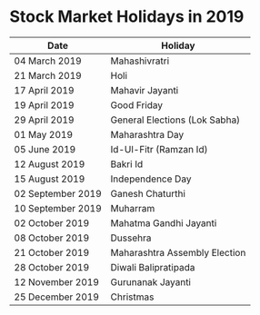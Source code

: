 # Stock Market Holidays in 2019

| Date              | Holiday                       |
|-------------------|-------------------------------|
| 04 March 2019     | Mahashivratri                 |
| 21 March 2019     | Holi                          |
| 17 April 2019     | Mahavir Jayanti               |
| 19 April 2019     | Good Friday                   |
| 29 April 2019     | General Elections (Lok Sabha) |
| 01 May 2019       | Maharashtra Day               |
| 05 June 2019      | Id-Ul-Fitr (Ramzan Id)        |
| 12 August 2019    | Bakri Id                      |
| 15 August 2019    | Independence Day              |
| 02 September 2019 | Ganesh Chaturthi              |
| 10 September 2019 | Muharram                      |
| 02 October 2019   | Mahatma Gandhi Jayanti        |
| 08 October 2019   | Dussehra                      |
| 21 October 2019   | Maharashtra Assembly Election |
| 28 October 2019   | Diwali Balipratipada          |
| 12 November 2019  | Gurunanak Jayanti             |
| 25 December 2019  | Christmas                     |

